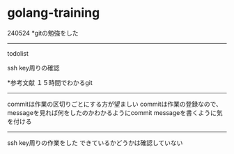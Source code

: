 # golang-training

240524
*gitの勉強をした

***
todolist

ssh key周りの確認






*参考文献
１５時間でわかるgit

***
commitは作業の区切りごとにする方が望ましい
commitは作業の登録なので、messageを見れば何をしたのかわかるようにcommit messageを書くように気を付ける

***
ssh key周りの作業をした
できているかどうかは確認していない
